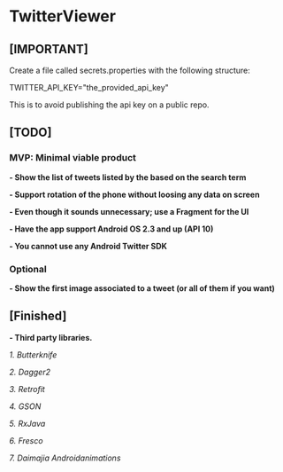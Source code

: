 # TwitterViewer

## [IMPORTANT]

Create a file called secrets.properties with the following structure:

TWITTER_API_KEY="the_provided_api_key"

This is to avoid publishing the api key on a public repo.


## [TODO]
### MVP: Minimal viable product

**- Show the list of tweets listed by the based on the search term**

**- Support rotation of the phone without loosing any data on screen**

**- Even though it sounds unnecessary; use a Fragment for the UI**

**- Have the app support Android OS 2.3 and up (API 10)**

**- You cannot use any Android Twitter SDK**


### Optional
**- Show the first image associated to a tweet (or all of them if you want)**



## [Finished]

**- Third party libraries.**

_1. Butterknife_

_2. Dagger2_

_3. Retrofit_

_4. GSON_

_5. RxJava_

_6. Fresco_

_7. Daimajia Androidanimations_
    